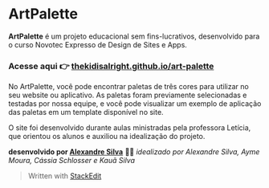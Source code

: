 # ArtPalette
**ArtPalette** é um projeto educacional sem fins-lucrativos, desenvolvido para o curso Novotec Expresso de Design de Sites e Apps.

### Acesse aqui :point_right: [thekidisalright.github.io/art-palette](https://thekidisalright.github.io/art-palette/)

No ArtPalette, você pode encontrar paletas de três cores para utilizar no seu website ou aplicativo. As paletas foram previamente selecionadas e testadas por nossa equipe, e você pode visualizar um exemplo de aplicação das paletas em um template disponível no site.

O site foi desenvolvido durante aulas ministradas pela professora Letícia, que orientou os alunos e auxiliou na idealização do projeto.

**desenvolvido por [Alexandre Silva](https://github.com/thekidisalright)** :man_technologist:
*idealizado por Alexandre Silva, Ayme Moura, Cássia Schlosser e Kauã Silva*

> Written with [StackEdit](https://stackedit.io/)
